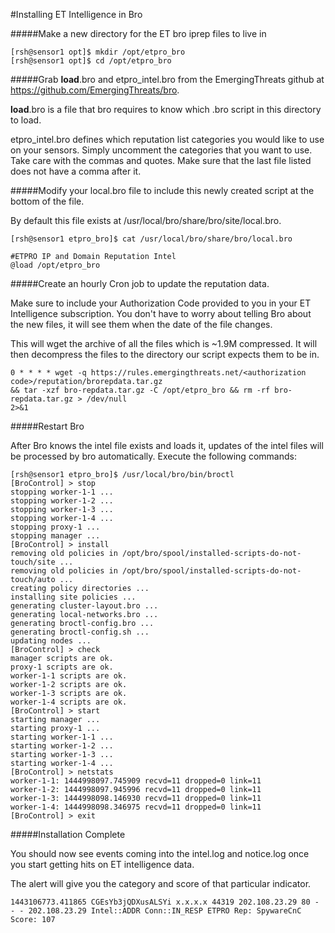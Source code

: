 #Installing ET Intelligence in Bro

#####Make a new directory for the ET bro iprep files to live in

````
[rsh@sensor1 opt]$ mkdir /opt/etpro_bro
[rsh@sensor1 opt]$ cd /opt/etpro_bro
````

#####Grab __load__.bro and etpro_intel.bro from the EmergingThreats github at https://github.com/EmergingThreats/bro.

__load__.bro is a file that bro requires to know which .bro script in this
directory to load.

etpro_intel.bro defines which reputation list categories you would like to use on your sensors. Simply uncomment the
categories that you want to use. Take care with the commas and quotes. Make sure that the last file listed does not have a comma after it.

#####Modify your local.bro file to include this newly created script at the bottom of the file. 

By default this file exists at /usr/local/bro/share/bro/site/local.bro.

````
[rsh@sensor1 etpro_bro]$ cat /usr/local/bro/share/bro/local.bro

#ETPRO IP and Domain Reputation Intel
@load /opt/etpro_bro
````

#####Create an hourly Cron job to update the reputation data. 

Make sure to include your Authorization Code provided to you in your ET Intelligence subscription. You don't have to worry about telling Bro about the new files, it will see them when the date of the file changes.

This will wget the archive of all the files which is ~1.9M compressed. It will then decompress the files to the directory our script expects them to be in.

````
0 * * * * wget -q https://rules.emergingthreats.net/<authorization code>/reputation/brorepdata.tar.gz
&& tar -xzf bro-repdata.tar.gz -C /opt/etpro_bro && rm -rf bro-repdata.tar.gz > /dev/null
2>&1
````

#####Restart Bro

After Bro knows the intel file exists and loads it, updates of the intel files will be processed
by bro automatically. Execute the following commands:

````
[rsh@sensor1 etpro_bro]$ /usr/local/bro/bin/broctl
[BroControl] > stop
stopping worker-1-1 ...
stopping worker-1-2 ...
stopping worker-1-3 ...
stopping worker-1-4 ...
stopping proxy-1 ...
stopping manager ...
[BroControl] > install
removing old policies in /opt/bro/spool/installed-scripts-do-not-touch/site ...
removing old policies in /opt/bro/spool/installed-scripts-do-not-touch/auto ...
creating policy directories ...
installing site policies ...
generating cluster-layout.bro ...
generating local-networks.bro ...
generating broctl-config.bro ...
generating broctl-config.sh ...
updating nodes ...
[BroControl] > check
manager scripts are ok.
proxy-1 scripts are ok.
worker-1-1 scripts are ok.
worker-1-2 scripts are ok.
worker-1-3 scripts are ok.
worker-1-4 scripts are ok.
[BroControl] > start
starting manager ...
starting proxy-1 ...
starting worker-1-1 ...
starting worker-1-2 ...
starting worker-1-3 ...
starting worker-1-4 ...
[BroControl] > netstats
worker-1-1: 1444998097.745909 recvd=11 dropped=0 link=11
worker-1-2: 1444998097.945996 recvd=11 dropped=0 link=11
worker-1-3: 1444998098.146930 recvd=11 dropped=0 link=11
worker-1-4: 1444998098.346975 recvd=11 dropped=0 link=11
[BroControl] > exit
````

#####Installation Complete

You should now see events coming into the intel.log and notice.log once you start getting hits on ET intelligence
data.

The alert will give you the category and score of that particular indicator.

````
1443106773.411865 CGEsYb3jQDXusALSYi x.x.x.x 44319 202.108.23.29 80 - - - 202.108.23.29 Intel::ADDR Conn::IN_RESP ETPRO Rep: SpywareCnC Score: 107
````
